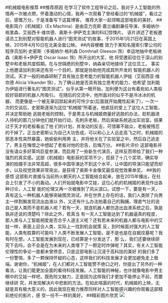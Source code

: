 #机械姬电影推荐
##推荐原因
在学习了软件工程导论之后，我对于人工智能的热情再一次被点燃，怀着激动的心情，我再一次观看了曾经看过的“机械姬”，看过之后，感慨万分。于是准备写下这篇博客，
推荐大家一起领略这部电影的美好。
##电影简介《机械姬》（Ex Machina）是由亚力克斯·嘉兰编剧兼任导演，多姆纳尔·格里森、艾丽西卡·维坎德、奥斯卡·伊萨克主演的科幻惊悚片。
该片讲述了老板邀请员工到别墅对智能机器人进行“图灵测试”的故事，于2015年1月21日在英国上映，2015年4月10日在北美全面公映。
##内容梗概
效力于某知名搜索引擎公司的程序员加利·史密斯（多姆纳尔·格利森 Domhnall Gleeson 饰）幸运地抽中老板纳森（奥斯卡•伊萨克 Oscar Isaac 饰）所开出的大奖，他
将受邀前往位于深山的别墅中和老板共度假期。在与世隔绝的别墅中，纳森亲切地接待了这位员工。 事实上他邀请加利到来还有另一个目的，那就是协助他完成其所开发的
智能机器人的测试。天才一般的纳森研制了具有独立思考能力的智能机器人伊娃（艾丽西亚·维坎德 Alicia Vikander 饰），为了确认她是否具有独立思考的能力，他希望
加利能为伊娃进行著名的“图灵测试”。似乎从第一眼开始，加利便为这台有着宛如人类般姣好容颜的机器人所吸引。 在随后的交流中，他所面对的似乎不是冷冰冰的机器，
而更像是一个被无辜囚禁起来的可怜少女(后面就开始魔性起来了)，一次一次的交谈后，史密斯逐渐为这位“机械姬”所着迷，他疯狂的爱上了这位人工智能，并决定帮助她
逃脱老板的控制，于是男主与机械姬商量好逃脱的办法，趁机器进入待机的那几分钟他们就开始行动，先刺杀老板，然后突破系统逃出实验室。结果过于天才的老板看出了他
们的计划，并发动的反击，可惜寡不敌众，老板被残忍的干掉了。正当史密斯认为自己大功告成，可以和心上人远走高飞之时，机械姬的邪恶本性突然暴露，她偷偷利用男
主，并将他关在了实验室之中，然后自己逃走了，男主在悔恨之中想起了老板对他的忠告，后悔万分。
##影片评价
这部电影并没有请众多好莱坞巨星参演，而启用了一些新生代演员，这样反而带给了我们一种强烈的真实感。这部《机械姬》电影获的奖项不少，揽获了十几个奖项，确实导
演的拍摄手法非常高超，很多中国导演达不到这个水平，让中国的导演只能望而却步。以及视觉效果非常突出，是获得了奥斯卡金像奖最佳视觉效果单奖。
##我的感悟
这部影片直接与当前热火朝天的人工智能结合起来，放在2015年播出，在社会上引发了不小的轰动。人们开始就电影中艾娃，这位心机的机械姬的表现作出各种讨论，人工智
能的伦理又再一次被推到了风尖浪口。试想一下，要是有一天，真有这么一种机器人能够突破图灵测试，并在世界上存在的话，我们人类除了向男主一样割腕发现流出血液以
外，又还有什么办法拍着自己的胸脯，理直气壮的说自己是人类而不是机器人呢？若有一天，就连机器人都仿造出血液系统之后，孰是孰非还说的清楚吗？除此之外，若真当
有一天人工智能达到了机器逼真的程度，那人类与人工智能相爱是否合乎人道主义呢？还有若未来的机器人都与电影中的艾娃一样，表面上迎合人类，实际上一找到机会就策
反，到时候面对强大的人工智能，人类有胜算的可能吗？人类不断发展人工智能，是不是也是在自掘坟墓呢？我有时在想，人工智能发展到现在，已经算是十分发达了，那
么，我们还要继续研究下去吗，会不会是在为未来的人类埋下了一颗定时炸弹呢？其实，有关人工智能伦理性的争论一直都未曾停息，只是这部电影让沉浸于高科技的美好
的我们多了一份警惕，多了一颗保持怀疑的心态，这样我们的科技发展才会更加避免走上极端。谢谢你，“机械姬”，在人们都对人工智能赞不绝口之时，你提出了另外的一种
看法，让我们能更加全面的看待科技发展。人工智能的神秘，也许就像电影中男主眼中的艾娃一样吧，既危险又魅力，正是因为这样我们才更加不能停止不前，而要继续研
究，并发现解决片中悲剧的方法。在如此喧嚣的时代，机械姬的上映，无疑是具有极大意义的，因此我现在极力推荐同样对人工智能感兴趣的你观看这部精彩绝伦的影片，感
受一份不一样的美好。
##精彩图片欣赏
![](https://movie.douban.com/subject/4160540/photos?type=R)
![]()
![]()
![]()
![]()
